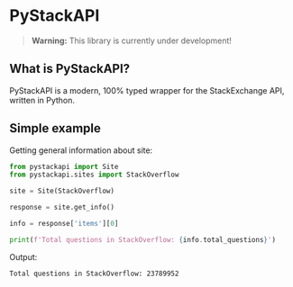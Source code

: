 # PyStackAPI

> **Warning:** This library is currently under development!

## What is PyStackAPI?

PyStackAPI is a modern, 100% typed wrapper for the StackExchange API, written in Python.

## Simple example

Getting general information about site:

```python
from pystackapi import Site
from pystackapi.sites import StackOverflow

site = Site(StackOverflow)

response = site.get_info()

info = response['items'][0]

print(f'Total questions in StackOverflow: {info.total_questions}')
```

Output:

```text
Total questions in StackOverflow: 23789952
```

